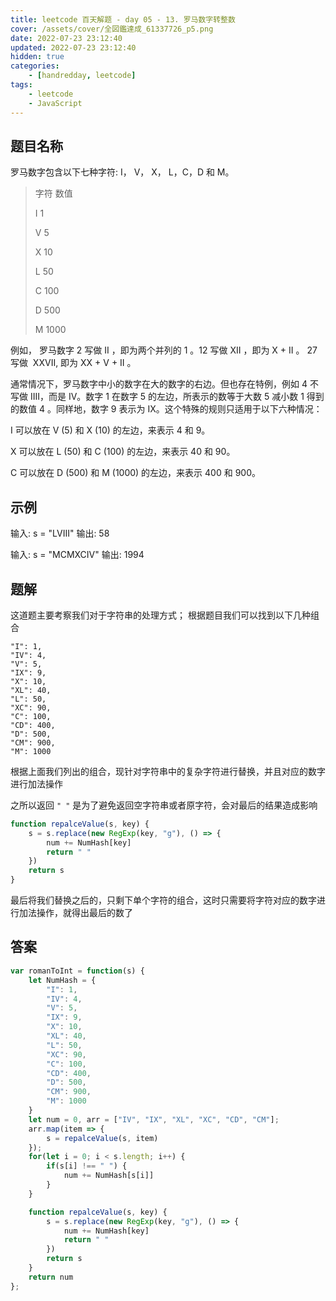 ```yaml
---
title: leetcode 百天解题 - day 05 - 13. 罗马数字转整数
cover: /assets/cover/全図鑑達成_61337726_p5.png
date: 2022-07-23 23:12:40
updated: 2022-07-23 23:12:40
hidden: true
categories:
    - [handredday, leetcode]
tags:
    - leetcode
    - JavaScript
---
```


## 题目名称
罗马数字包含以下七种字符: I， V， X， L，C，D 和 M。

> 字符          数值
>
> I             1
>
> V             5
>
> X             10
>
> L             50
>
> C             100
>
> D             500
>
> M             1000
>
例如， 罗马数字 2 写做 II ，即为两个并列的 1 。12 写做 XII ，即为 X + II 。 27 写做  XXVII, 即为 XX + V + II 。

通常情况下，罗马数字中小的数字在大的数字的右边。但也存在特例，例如 4 不写做 IIII，而是 IV。数字 1 在数字 5 的左边，所表示的数等于大数 5 减小数 1 得到的数值 4 。同样地，数字 9 表示为 IX。这个特殊的规则只适用于以下六种情况：

I 可以放在 V (5) 和 X (10) 的左边，来表示 4 和 9。

X 可以放在 L (50) 和 C (100) 的左边，来表示 40 和 90。 

C 可以放在 D (500) 和 M (1000) 的左边，来表示 400 和 900。

## 示例

输入: s = "LVIII"
输出: 58

输入: s = "MCMXCIV"
输出: 1994

## 题解

这道题主要考察我们对于字符串的处理方式；
根据题目我们可以找到以下几种组合
>
    "I": 1,
    "IV": 4,
    "V": 5,
    "IX": 9,
    "X": 10,
    "XL": 40,
    "L": 50,
    "XC": 90,
    "C": 100,
    "CD": 400,
    "D": 500,
    "CM": 900,
    "M": 1000
>
根据上面我们列出的组合，现针对字符串中的复杂字符进行替换，并且对应的数字进行加法操作

之所以返回 `" "` 是为了避免返回空字符串或者原字符，会对最后的结果造成影响

~~~js
function repalceValue(s, key) {
    s = s.replace(new RegExp(key, "g"), () => {
        num += NumHash[key]
        return " "
    })
    return s
}
~~~
最后将我们替换之后的，只剩下单个字符的组合，这时只需要将字符对应的数字进行加法操作，就得出最后的数了

## 答案

~~~js
var romanToInt = function(s) {
    let NumHash = {
        "I": 1,
        "IV": 4,
        "V": 5,
        "IX": 9,
        "X": 10,
        "XL": 40,
        "L": 50,
        "XC": 90,
        "C": 100,
        "CD": 400,
        "D": 500,
        "CM": 900,
        "M": 1000
    }
    let num = 0, arr = ["IV", "IX", "XL", "XC", "CD", "CM"];
    arr.map(item => {
        s = repalceValue(s, item)
    });
    for(let i = 0; i < s.length; i++) {
        if(s[i] !== " ") {
            num += NumHash[s[i]]
        }
    }

    function repalceValue(s, key) {
        s = s.replace(new RegExp(key, "g"), () => {
            num += NumHash[key]
            return " "
        })
        return s
    }
    return num
};
~~~